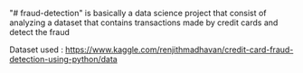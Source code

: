 "# fraud-detection" is basically a data science project that consist of analyzing a dataset that contains transactions made by credit cards and detect the fraud

Dataset used : https://www.kaggle.com/renjithmadhavan/credit-card-fraud-detection-using-python/data
